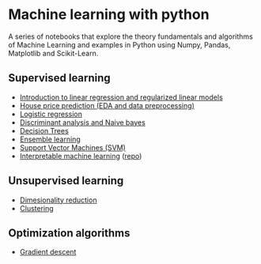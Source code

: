 # Machine learning with python

A series of notebooks that explore the theory fundamentals and algorithms of Machine Learning and examples in Python using Numpy, Pandas, Matplotlib and Scikit-Learn.



## Supervised learning
- [Introduction to linear regression and regularized linear models](https://github.com/victorviro/ML_algorithms_python/blob/master/Introduction_linear_regression_and_regularized_linear_models.ipynb)
- [House price prediction (EDA and data preprocessing)](https://www.kaggle.com/viroviro/house-price-prediction)
- [Logistic regression](https://github.com/victorviro/ML_algorithms_python/blob/master/Logistic_regression.ipynb)
- [Discriminant analysis and Naive bayes](https://github.com/victorviro/ML_algorithms_python/blob/master/Gaussian_discriminant_analysis_and_Naive_bayes.ipynb)
- [Decision Trees](https://github.com/victorviro/ML_algorithms_python/blob/master/Decision_Trees.ipynb)
- [Ensemble learning](https://github.com/victorviro/ML_algorithms_python/blob/master/Ensemble_learning.ipynb)
- [Support Vector Machines (SVM)](https://github.com/victorviro/ML_algorithms_python/blob/master/Support_Vector_Machines_explained.ipynb)
- [Interpretable machine learning](https://nbviewer.jupyter.org/github/victorviro/Machine-Learning-Python/blob/master/Machine_Learning_Interpretability_with_InterpretML.ipynb) ([repo](https://github.com/victorviro/Machine-Learning-Python/blob/master/Machine_Learning_Interpretability_with_InterpretML.ipynb))



## Unsupervised learning
- [Dimesionality reduction](https://github.com/victorviro/ML_algorithms_python/blob/master/Dimensionality_reduction_algorithms.ipynb)
- [Clustering](https://github.com/victorviro/ML_algorithms_python/blob/master/Unsupervised_Learning_Techniques_Clustering.ipynb)

## Optimization algorithms
- [Gradient descent](https://github.com/victorviro/ML_algorithms_python/blob/master/Introduction_gradient_descent_algorithm.ipynb)
